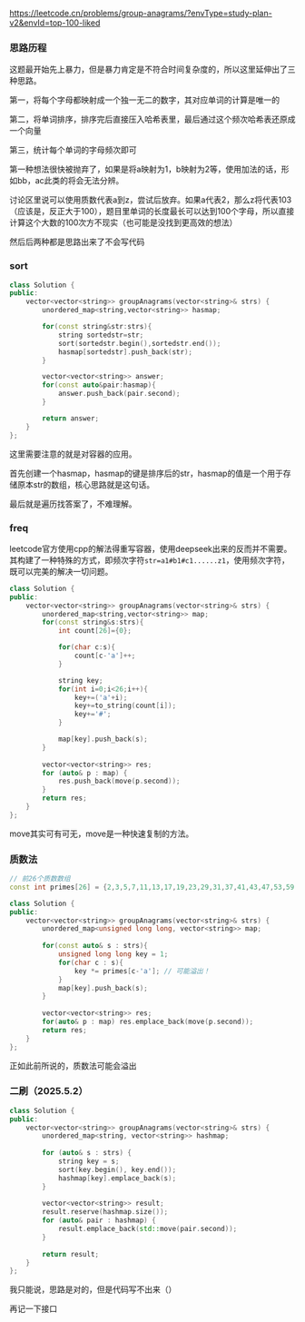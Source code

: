 https://leetcode.cn/problems/group-anagrams/?envType=study-plan-v2&envId=top-100-liked

### 思路历程

这题最开始先上暴力，但是暴力肯定是不符合时间复杂度的，所以这里延伸出了三种思路。

第一，将每个字母都映射成一个独一无二的数字，其对应单词的计算是唯一的

第二，将单词排序，排序完后直接压入哈希表里，最后通过这个频次哈希表还原成一个向量

第三，统计每个单词的字母频次即可

第一种想法很快被抛弃了，如果是将a映射为1，b映射为2等，使用加法的话，形如bb，ac此类的将会无法分辨。

讨论区里说可以使用质数代表a到z，尝试后放弃。如果a代表2，那么z将代表103（应该是，反正大于100），题目里单词的长度最长可以达到100个字母，所以直接计算这个大数的100次方不现实（也可能是没找到更高效的想法）

然后后两种都是思路出来了不会写代码

### sort

```cpp
class Solution {
public:
    vector<vector<string>> groupAnagrams(vector<string>& strs) {
        unordered_map<string,vector<string>> hasmap;

        for(const string&str:strs){
            string sortedstr=str;
            sort(sortedstr.begin(),sortedstr.end());
            hasmap[sortedstr].push_back(str);
        }

        vector<vector<string>> answer;
        for(const auto&pair:hasmap){
            answer.push_back(pair.second);
        }

        return answer;
    }
};
```

这里需要注意的就是对容器的应用。

首先创建一个hasmap，hasmap的键是排序后的str，hasmap的值是一个用于存储原本str的数组，核心思路就是这句话。

最后就是遍历找答案了，不难理解。

### freq

leetcode官方使用cpp的解法得重写容器，使用deepseek出来的反而并不需要。其构建了一种特殊的方式，即频次字符`str=a1#b1#c1......z1`，使用频次字符，既可以完美的解决一切问题。

```cpp
class Solution {
public:
    vector<vector<string>> groupAnagrams(vector<string>& strs) {
        unordered_map<string,vector<string>> map;
        for(const string&s:strs){
            int count[26]={0};

            for(char c:s){
                count[c-'a']++;
            }

            string key;
            for(int i=0;i<26;i++){
                key+=('a'+i);
                key+=to_string(count[i]);
                key+='#';
            }

            map[key].push_back(s);
        }
        
        vector<vector<string>> res;
        for (auto& p : map) {
            res.push_back(move(p.second));
        }
        return res;
    }
};
```

move其实可有可无，move是一种快速复制的方法。

### 质数法

```cpp
// 前26个质数数组
const int primes[26] = {2,3,5,7,11,13,17,19,23,29,31,37,41,43,47,53,59,61,67,71,73,79,83,89,97,101};

class Solution {
public:
    vector<vector<string>> groupAnagrams(vector<string>& strs) {
        unordered_map<unsigned long long, vector<string>> map;
        
        for(const auto& s : strs){
            unsigned long long key = 1;
            for(char c : s){
                key *= primes[c-'a']; // 可能溢出！
            }
            map[key].push_back(s);
        }
        
        vector<vector<string>> res;
        for(auto& p : map) res.emplace_back(move(p.second));
        return res;
    }
};
```

正如此前所说的，质数法可能会溢出

### 二刷（2025.5.2）

```cpp
class Solution {
public:
    vector<vector<string>> groupAnagrams(vector<string>& strs) {
        unordered_map<string, vector<string>> hashmap;
        
        for (auto& s : strs) {
            string key = s;
            sort(key.begin(), key.end());
            hashmap[key].emplace_back(s);
        }
        
        vector<vector<string>> result;
        result.reserve(hashmap.size());
        for (auto& pair : hashmap) {
            result.emplace_back(std::move(pair.second));
        }
        
        return result;
    }
};
```

我只能说，思路是对的，但是代码写不出来（）

再记一下接口